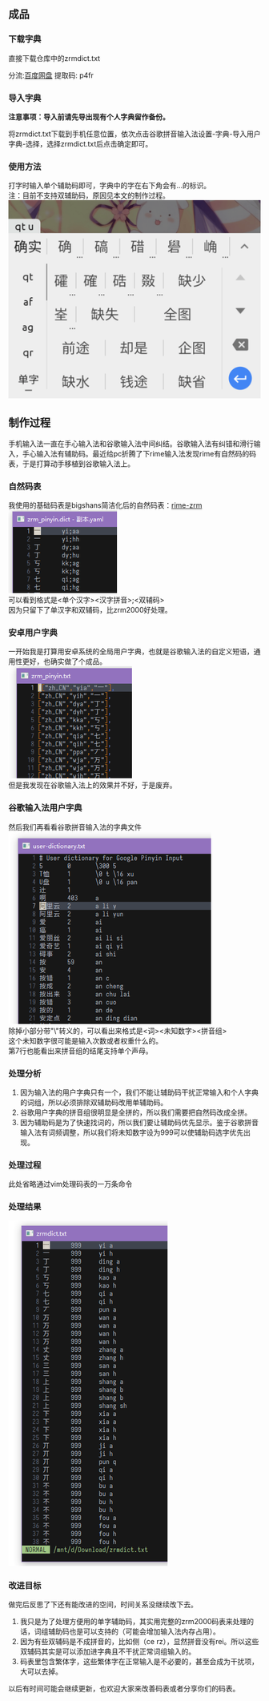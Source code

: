 ## 成品

### 下载字典

直接下载仓库中的zrmdict.txt

分流:[百度网盘](https://pan.baidu.com/s/1gTDzORF_1IueKvCdWfH5sw) 提取码: p4fr

### 导入字典

**注意事项：导入前请先导出现有个人字典留作备份。**

将zrmdict.txt下载到手机任意位置，依次点击谷歌拼音输入法设置-字典-导入用户字典-选择，选择zrmdict.txt后点击确定即可。

### 使用方法

打字时输入单个辅助码即可，字典中的字在右下角会有...的标识。  
注：目前不支持双辅助码，原因见本文的制作过程。  
![preview](preview/image-4.png)

## 制作过程

手机输入法一直在手心输入法和谷歌输入法中间纠结。谷歌输入法有纠错和滑行输入，手心输入法有辅助码。最近给pc折腾了下rime输入法发现rime有自然码的码表，于是打算动手移植到谷歌输入法上。

### 自然码表
我使用的基础码表是bigshans简洁化后的自然码表：[rime-zrm](https://github.com/bigshans/rime-zrm)  
![preview](preview/image.png)  
可以看到格式是<单个汉字><TAB><汉字拼音>;<双辅码>  
因为只留下了单汉字和双辅码，比zrm2000好处理。

### 安卓用户字典

一开始我是打算用安卓系统的全局用户字典，也就是谷歌输入法的自定义短语，通用性更好，也确实做了个成品。  
![preview](preview/image-3.png)  
但是我发现在谷歌输入法上的效果并不好，于是废弃。

### 谷歌输入法用户字典

然后我们再看看谷歌拼音输入法的字典文件  
![preview](preview/image-1.png)  
除掉小部分带"\\"转义的，可以看出来格式是<词><TAB><未知数字><TAB><拼音组>  
这个未知数字很可能是输入次数或者权重什么的。  
第7行也能看出来拼音组的结尾支持单个声母。

### 处理分析

1. 因为输入法的用户字典只有一个，我们不能让辅助码干扰正常输入和个人字典的词组，所以必须排除双辅助码改用单辅助码。
2. 谷歌用户字典的拼音组很明显是全拼的，所以我们需要把自然码改成全拼。
3. 因为辅助码是为了快速找词的，所以我们要让辅助码优先显示。鉴于谷歌拼音输入法有词频调整，所以我们将未知数字设为999可以使辅助码选字优先出现。

### 处理过程

此处省略通过vim处理码表的一万条命令

### 处理结果

![preview](preview/image-2.png)

### 改进目标

做完后反思了下还有能改进的空间，时间关系没继续改下去。

1. 我只是为了处理方便用的单字辅助码，其实用完整的zrm2000码表来处理的话，词组辅助码也是可以支持的（可能会增加输入法内存占用）。
2. 因为有些双辅码是不成拼音的，比如侧（ce rz），显然拼音没有rei。所以这些双辅码其实是可以添加进字典且不干扰正常词组输入的。
3. 码表里包含繁体字，这些繁体字在正常输入是不必要的，甚至会成为干扰项，大可以去掉。

以后有时间可能会继续更新，也欢迎大家来改善码表或者分享你们的码表。
